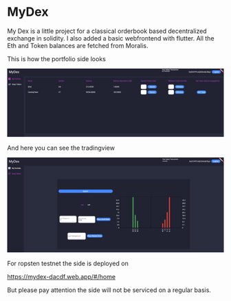 # MyDex

My Dex is a little project for a classical orderbook based decentralized exchange in solidity. I also added a basic webfrontend with flutter. All the Eth and Token balances are fetched from Moralis.

This is how the portfolio side looks

![plot](./pictures/Portfolio.png)

And here you can see the tradingview

![plot](./pictures/TradingView.png)

For ropsten testnet the side is deployed on

https://mydex-dacdf.web.app/#/home

But please pay attention the side will not be serviced on a regular basis.

